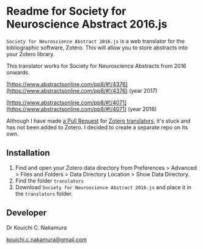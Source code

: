 # Readme for Society for Neuroscience Abstract 2016.js 



`Society for Neuroscience Abstract 2016.js` is a web translator for the bibliographic software, Zotero. This will allow you to store abstracts into your Zotero library.

This translator works for Society for Neuroscience Abstracts from 2016 onwards.

[https://www.abstractsonline.com/pp8/#!/4376](https://www.abstractsonline.com/pp8/#!/4376) (year 2017)

[https://www.abstractsonline.com/pp8/#!/4071](https://www.abstractsonline.com/pp8/#!/4071) (year 2016)



Although I have made [a Pull Request](https://github.com/zotero/translators/pull/1427) for [Zotero translators](https://github.com/zotero/translators), it's stuck and has not been added to Zotero. I decided to create a separate repo on its own.



## Installation 

1. Find and open your Zotero data directory from Preferences > Advanced > Files and Folders > Data  Directory Location > Show Data  Directory.
2. Find the folder `translators`
3. Download `Society for Neuroscience Abstract 2016.js` and place it in the `translators` folder.



## Developer

Dr Kouichi C. Nakamura

kouichi.c.nakamura@gmail.com



